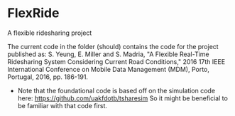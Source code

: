 # FlexRide
A flexible ridesharing project

The current code in the folder (should) contains the code for the project published as: 
  S. Yeung, E. Miller and S. Madria, "A Flexible Real-Time Ridesharing System Considering Current Road Conditions," 2016 17th IEEE International Conference on Mobile Data Management (MDM), Porto, Portugal, 2016, pp. 186-191.
  
* Note that the foundational code is based off on the simulation code here: https://github.com/uakfdotb/tsharesim
  So it might be beneficial to be familiar with that code first. 
  
